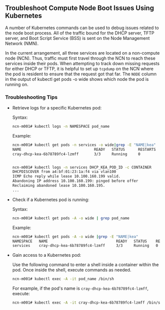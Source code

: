 
## Troubleshoot Compute Node Boot Issues Using Kubernetes

A number of Kubernetes commands can be used to debug issues related to the node boot process. All of the traffic bound for the DHCP server, TFTP server, and Boot Script Service \(BSS\) is sent on the Node Management Network \(NMN\).

In the current arrangement, all three services are located on a non-compute node \(NCN\). Thus, traffic must first travel through the NCN to reach these services inside their pods. When attempting to track down missing requests for either DHCP or TFTP, it is helpful to set up `tcpdump` on the NCN where the pod is resident to ensure that the request got that far. The `NODE` column in the output of kubectl get pods -o wide shows which node the pod is running on.

### Troubleshooting Tips

-   Retrieve logs for a specific Kubernetes pod:

    Syntax:

    ```bash
    ncn-m001# kubectl logs -n NAMESPACE pod_name
    ```

    Example:

    ```bash
    ncn-m001# kubectl get pods -n services -o wide|grep -E "NAME|kea"
    NAME                                 READY   STATUS      RESTARTS   AGE     IP            NODE       NOMINATED NODE   READINESS GATES
    cray-dhcp-kea-6b78789fc4-lzmff       3/3     Running     0          5d12h   10.42.0.30    ncn-w002   <none>           <none>
    
    
    ncn-m001# kubectl logs -n services DHCP_KEA_POD_ID -c CONTAINER
    DHCPDISCOVER from a4:bf:01:23:1a:f4 via vlan100
    ICMP Echo reply while lease 10.100.160.199 valid.
    Abandoning IP address 10.100.160.199: pinged before offer
    Reclaiming abandoned lease 10.100.160.195.
    ...
    ```

-   Check if a Kubernetes pod is running:

    Syntax:

    ```bash
    ncn-m001# kubectl get pods -A -o wide | grep pod_name
    ```

    Example:

    ```bash
    ncn-m001# kubectl get pods -A -o wide |grep -E "NAME|kea"
    NAMESPACE   NAME                               READY   STATUS    RESTARTS   AGE     IP            NODE       NOMINATED NODE   READINESS GATES
    services    cray-dhcp-kea-6b78789fc4-lzmff     3/3     Running   0          5d12h   10.42.0.30    ncn-w002   <none>           <none>
    ```

-   Gain access to a Kubernetes pod:

    Use the following command to enter a shell inside a container within the pod. Once inside the shell, execute commands as needed.

    ```bash
    ncn-m001# kubectl exec -A -it pod_name /bin/sh
    ```

    For example, if the pod's name is `cray-dhcp-kea-6b78789fc4-lzmff`, execute:

    ```bash
    ncn-m001# kubectl exec -A -it cray-dhcp-kea-6b78789fc4-lzmff /bin/sh
    ```


